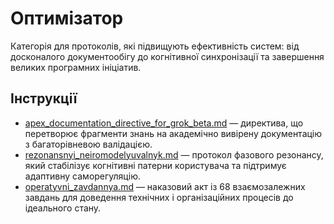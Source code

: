 # Оптимізатор

Категорія для протоколів, які підвищують ефективність систем: від досконалого документообігу до когнітивної синхронізації та завершення великих програмних ініціатив.

## Інструкції
- [apex_documentation_directive_for_grok_beta.md](apex_documentation_directive_for_grok_beta.md) — директива, що перетворює фрагменти знань на академічно вивірену документацію з багаторівневою валідацією.
- [rezonansnyi_neiromodelyuvalnyk.md](rezonansnyi_neiromodelyuvalnyk.md) — протокол фазового резонансу, який стабілізує когнітивні патерни користувача та підтримує адаптивну саморегуляцію.
- [operatyvni_zavdannya.md](operatyvni_zavdannya.md) — наказовий акт із 68 взаємозалежних завдань для доведення технічних і організаційних процесів до ідеального стану.
